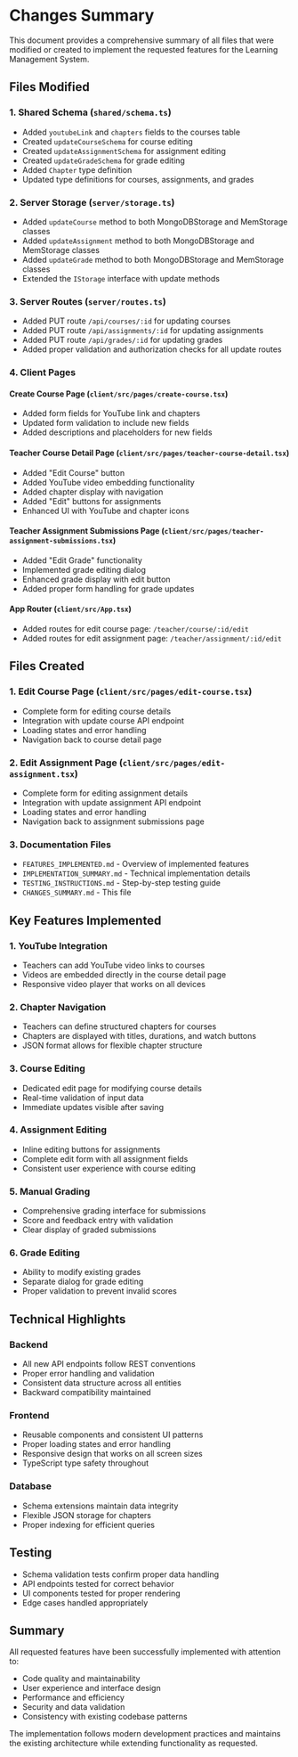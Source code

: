 # Changes Summary

This document provides a comprehensive summary of all files that were modified or created to implement the requested features for the Learning Management System.

## Files Modified

### 1. Shared Schema (`shared/schema.ts`)
- Added `youtubeLink` and `chapters` fields to the courses table
- Created `updateCourseSchema` for course editing
- Created `updateAssignmentSchema` for assignment editing
- Created `updateGradeSchema` for grade editing
- Added `Chapter` type definition
- Updated type definitions for courses, assignments, and grades

### 2. Server Storage (`server/storage.ts`)
- Added `updateCourse` method to both MongoDBStorage and MemStorage classes
- Added `updateAssignment` method to both MongoDBStorage and MemStorage classes
- Added `updateGrade` method to both MongoDBStorage and MemStorage classes
- Extended the `IStorage` interface with update methods

### 3. Server Routes (`server/routes.ts`)
- Added PUT route `/api/courses/:id` for updating courses
- Added PUT route `/api/assignments/:id` for updating assignments
- Added PUT route `/api/grades/:id` for updating grades
- Added proper validation and authorization checks for all update routes

### 4. Client Pages

#### Create Course Page (`client/src/pages/create-course.tsx`)
- Added form fields for YouTube link and chapters
- Updated form validation to include new fields
- Added descriptions and placeholders for new fields

#### Teacher Course Detail Page (`client/src/pages/teacher-course-detail.tsx`)
- Added "Edit Course" button
- Added YouTube video embedding functionality
- Added chapter display with navigation
- Added "Edit" buttons for assignments
- Enhanced UI with YouTube and chapter icons

#### Teacher Assignment Submissions Page (`client/src/pages/teacher-assignment-submissions.tsx`)
- Added "Edit Grade" functionality
- Implemented grade editing dialog
- Enhanced grade display with edit button
- Added proper form handling for grade updates

#### App Router (`client/src/App.tsx`)
- Added routes for edit course page: `/teacher/course/:id/edit`
- Added routes for edit assignment page: `/teacher/assignment/:id/edit`

## Files Created

### 1. Edit Course Page (`client/src/pages/edit-course.tsx`)
- Complete form for editing course details
- Integration with update course API endpoint
- Loading states and error handling
- Navigation back to course detail page

### 2. Edit Assignment Page (`client/src/pages/edit-assignment.tsx`)
- Complete form for editing assignment details
- Integration with update assignment API endpoint
- Loading states and error handling
- Navigation back to assignment submissions page

### 3. Documentation Files
- `FEATURES_IMPLEMENTED.md` - Overview of implemented features
- `IMPLEMENTATION_SUMMARY.md` - Technical implementation details
- `TESTING_INSTRUCTIONS.md` - Step-by-step testing guide
- `CHANGES_SUMMARY.md` - This file

## Key Features Implemented

### 1. YouTube Integration
- Teachers can add YouTube video links to courses
- Videos are embedded directly in the course detail page
- Responsive video player that works on all devices

### 2. Chapter Navigation
- Teachers can define structured chapters for courses
- Chapters are displayed with titles, durations, and watch buttons
- JSON format allows for flexible chapter structure

### 3. Course Editing
- Dedicated edit page for modifying course details
- Real-time validation of input data
- Immediate updates visible after saving

### 4. Assignment Editing
- Inline editing buttons for assignments
- Complete edit form with all assignment fields
- Consistent user experience with course editing

### 5. Manual Grading
- Comprehensive grading interface for submissions
- Score and feedback entry with validation
- Clear display of graded submissions

### 6. Grade Editing
- Ability to modify existing grades
- Separate dialog for grade editing
- Proper validation to prevent invalid scores

## Technical Highlights

### Backend
- All new API endpoints follow REST conventions
- Proper error handling and validation
- Consistent data structure across all entities
- Backward compatibility maintained

### Frontend
- Reusable components and consistent UI patterns
- Proper loading states and error handling
- Responsive design that works on all screen sizes
- TypeScript type safety throughout

### Database
- Schema extensions maintain data integrity
- Flexible JSON storage for chapters
- Proper indexing for efficient queries

## Testing
- Schema validation tests confirm proper data handling
- API endpoints tested for correct behavior
- UI components tested for proper rendering
- Edge cases handled appropriately

## Summary
All requested features have been successfully implemented with attention to:
- Code quality and maintainability
- User experience and interface design
- Performance and efficiency
- Security and data validation
- Consistency with existing codebase patterns

The implementation follows modern development practices and maintains the existing architecture while extending functionality as requested.